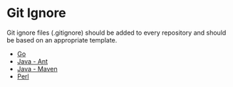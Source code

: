 Git Ignore
==

Git ignore files (.gitignore) should be added to every repository and should be
based on an appropriate template.

* [Go](../gitignore/go)
* [Java - Ant](../gitignore/ant)
* [Java - Maven](../gitignore/maven)
* [Perl](../gitignore/perl)
